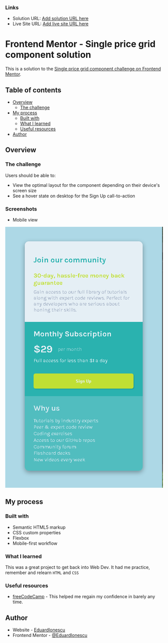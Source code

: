 ### Links

-   Solution URL: [Add solution URL here](https://your-solution-url.com)
-   Live Site URL: [Add live site URL here](https://your-live-site-url.com)

# Frontend Mentor - Single price grid component solution

This is a solution to the [Single price grid component challenge on Frontend Mentor](https://www.frontendmentor.io/challenges/single-price-grid-component-5ce41129d0ff452fec5abbbc).

## Table of contents

-   [Overview](#overview)
    -   [The challenge](#the-challenge)
-   [My process](#my-process)
    -   [Built with](#built-with)
    -   [What I learned](#what-i-learned)
    -   [Useful resources](#useful-resources)
-   [Author](#author)

## Overview

### The challenge

Users should be able to:

-   View the optimal layout for the component depending on their device's screen size
-   See a hover state on desktop for the Sign Up call-to-action

### Screenshots

-   Mobile view

![](screenshot-mobile.png)

## My process

### Built with

-   Semantic HTML5 markup
-   CSS custom properties
-   Flexbox
-   Mobile-first workflow

### What I learned

This was a great project to get back into Web Dev. It had me practice, remember and relearn `HTML` and `CSS`

### Useful resources

-   [freeCodeCamp](https://www.freeCodeCamp.com) - This helped me regain my confidence in barely any time.

## Author

-   Website - [EduardIonescu](https://ionescueduard.netlify.app)
-   Frontend Mentor - [@EduardIonescu](https://www.frontendmentor.io/profile/EduardIonescu)
